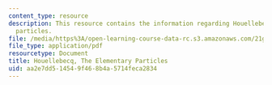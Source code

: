 ```yaml
---
content_type: resource
description: This resource contains the information regarding Houellebecq, the elementary
  particles.
file: /media/https%3A/open-learning-course-data-rc.s3.amazonaws.com/21g-017-germany-and-its-european-context-fall-2002/aa2e7dd514549f468b4a5714feca2834_MIT21G_017F02_lec_11_1.pdf
file_type: application/pdf
resourcetype: Document
title: Houellebecq, The Elementary Particles
uid: aa2e7dd5-1454-9f46-8b4a-5714feca2834
---
```

